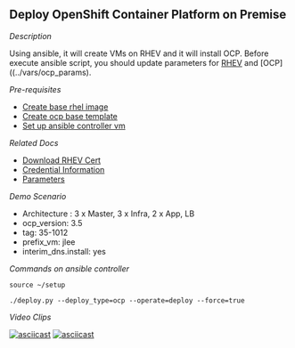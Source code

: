 Deploy OpenShift Container Platform on Premise
---------------------------------------------

*Description*

Using ansible, it will create VMs on RHEV and it will install OCP. Before execute ansible script, you should update parameters for [RHEV](./parameters.md) and [OCP]((../vars/ocp_params). 

*Pre-requisites*
- [Create base rhel image](./base-rhel-image.md)
- [Create ocp base template](./base-rhel-ocp-template.md)
- [Set up ansible controller vm](./ansible-controller-vm.md)


*Related Docs*
- [Download RHEV Cert](./download-rhev-cert.md)
- [Credential Information](./setup.md)
- [Parameters](./parameters.md)


*Demo Scenario*
 - Architecture : 3 x Master, 3 x Infra, 2 x App, LB
 - ocp_version: 3.5
 - tag: 35-1012
 - prefix_vm: jlee
 - interim_dns.install: yes
 

*Commands on ansible controller* 

```
source ~/setup

./deploy.py --deploy_type=ocp --operate=deploy --force=true  
```
*Video Clips*

[![asciicast](https://asciinema.org/a/142266.png)](https://asciinema.org/a/142266)
[![asciicast](https://asciinema.org/a/142298.png)](https://asciinema.org/a/142298)
